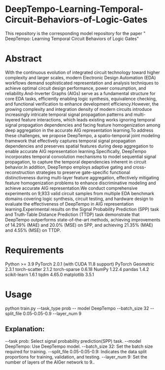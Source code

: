 # DeepTempo-Learning-Temporal-Circuit-Behaviors-of-Logic-Gates
This repository is the corresponding model repository for the paper " DeepTempo: Learning Temporal Circuit Behaviors of Logic Gates"

# Abstract
With the continuous evolution of integrated circuit technology toward higher complexity and larger scales, modern Electronic Design Automation (EDA) workflows demand sophisticated representation and analysis techniques to achieve optimal circuit design performance, power consumption, and reliability.And-Inverter Graphs (AIGs) serve as a fundamental structure for core EDA tasks, efficiently enabling logic synthesis, equivalence checking, and functional verification to enhance development efficiency.However, the growing complexity and integration density of modern circuits introduce increasingly intricate temporal signal propagation patterns and multi-layered feature interactions, which leads existing works ignoring temporal signal propagation dependencies and facing feature homogenization among deep aggregation in the accurate AIG representation learning.To address these challenges, we propose DeepTempo, a spatio-temporal joint modeling framework that effectively captures temporal signal propagation dependencies and preserves spatial features during deep aggregation to enable accurate AIG representation learning.Specifically, DeepTempo incorporates temporal convolution mechanisms to model sequential signal propagation, to capture the temporal dependencies inherent in circuit behavior.In addition, DeepTempo employs adaptive gating and cross-reconstruction strategies to preserve gate-specific functional distinctiveness during multi-layer feature aggregation, effectively mitigating feature homogenization problems to enhance discriminative modeling and achieve accurate AIG representation.We conduct comprehensive experiments on 9,933 valid circuit samples from multiple EDA benchmark domains covering logic synthesis, circuit testing, and hardware design to evaluate the effectiveness of DeepTempo in AIG representation learning.Experimental results on the Signal Probability Prediction (SPP) task and Truth-Table Distance Prediction (TTDP) task demonstrate that DeepTempo outperforms state-of-the-art methods, achieving improvements of 14.29\% (MAE) and 20.0\% (MSE) on SPP, and achieving 21.35\% (MAE) and 4.55\% (MSE) on TTDP.

# Requirements
Python >= 3.9
PyTorch 2.0.1 (with CUDA 11.8 support)
PyTorch Geometric 2.3.1
torch-scatter 2.1.2
torch-sparse 0.6.18
NumPy 1.22.4
pandas 1.4.2
scikit-learn 1.6.1
tqdm 4.65.0
matplotlib 3.5.1 

# Usage
python train.py --task_type prob -- model DeepTempo --batch_size 32 --split_file 0.05-0.05-0.9 --layer_num 9
## Explanation:
--task prob: Select signal probability prediction(SPP) task.
--model DeepTempo: Use DeepTempo model.
--batch_size 32: Set the batch size required for training.
--split_file 0.05-0.05-0.9: Indicates the data split proportions for training, validation, and testing.
--layer_num 9: Set the number of layers of the AIGer network to 9..
